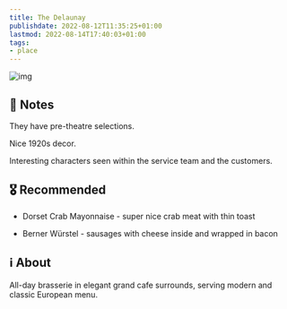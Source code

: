 ```yaml
---
title: The Delaunay
publishdate: 2022-08-12T11:35:25+01:00
lastmod: 2022-08-14T17:40:03+01:00
tags: 
- place
---
```










![img](https://resizer.otstatic.com/v2/photos/wide-huge/1/25107659.jpg)



## 📝 Notes



They have pre-theatre selections. 

Nice 1920s decor.

Interesting characters seen within the service team and the customers.





## 🎖 Recommended 



- Dorset Crab Mayonnaise - super nice crab meat with thin toast

- Berner Würstel - sausages with cheese inside and wrapped in bacon



## ℹ️ About



All-day brasserie in elegant grand cafe surrounds, serving modern and classic European menu.




